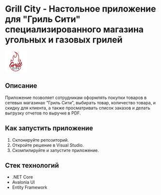 # Grill City - Настольное приложение для "Гриль Сити" специализированного магазина угольных и газовых грилей

![Icon](GrillHouseNNProg/Assets/LogoInKube.png)

## Описание

Приложение позволяет сотрудникам оформлять покупки товаров в сетевых магазинах "Гриль Сити", выбирать товар, количество товара, и скидку для клиента, а также просматривать список заказов и делать выгрузку отчетов по выручке в PDF.

## Как запустить приложение

1. Склонируйте репозиторий.
2. Откройте решение в Visual Studio.
3. Скомпилируйте и запустите приложение.

## Стек технологий

- .NET Core
- Avalonia UI
- Entity Framework

